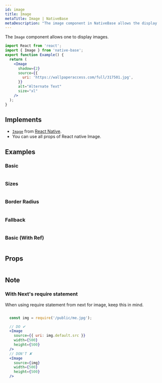 ```yaml
---
id: image
title: Image
metaTitle: Image | NativeBase
metaDescription: "The image component in NativeBase allows the display of images. An analysis of image sizes, border radius, fallback and other examples of this component here."
---
```


The `Image` component allows one to display images.

```jsx isShowcase
import React from 'react';
import { Image } from 'native-base';
export function Example() {
  return (
    <Image
      shadow={2}
      source={{
        uri: 'https://wallpaperaccess.com/full/317501.jpg',
      }}
      alt="Alternate Text"
      size="xl"
    />
  );
}
```

## Implements

- [`Image`](https://reactnative.dev/docs/image) from [React Native](https://reactnative.dev).
- You can use all props of React native Image.

## Examples

### Basic

```ComponentSnackPlayer path=components,primitives,Image,Basic.tsx

```

### Sizes

```ComponentSnackPlayer path=components,primitives,Image,Sizes.tsx

```

### Border Radius

```ComponentSnackPlayer path=components,primitives,Image,BorderRadius.tsx

```

### Fallback

```ComponentSnackPlayer path=components,primitives,Image,FallbackSupport.tsx

```

### Basic (With Ref)

```ComponentSnackPlayer path=components,primitives,Image,WithRef.tsx

```

## Props

```ComponentPropTable path=primitives,Image,index.tsx  showStylingProps=true

```

## Note

### With Next's require statement

When using require statement from next for image, keep this in mind.

```jsx

  const img = require('/public/me.jpg');

  // DO ✔
  <Image
    source={{ uri: img.default.src }}
    width={500}
    height={500}
  />
  // DON'T ✘
  <Image
    source={img}
    width={500}
    height={500}
  />


```
